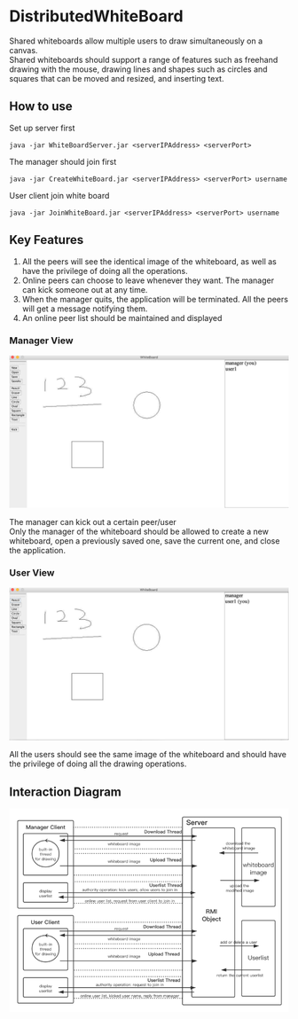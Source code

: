 # DistributedWhiteBoard
Shared whiteboards allow multiple users to draw simultaneously on a canvas.  
Shared whiteboards should support a range of features such as freehand drawing with the mouse, drawing lines and shapes such as circles and squares that can be moved and resized, and inserting text. 
## How to use
Set up server first  
```
java -jar WhiteBoardServer.jar <serverIPAddress> <serverPort>
```
The manager should join first  
```
java -jar CreateWhiteBoard.jar <serverIPAddress> <serverPort> username
```
User client join white board
```
java -jar JoinWhiteBoard.jar <serverIPAddress> <serverPort> username
```
## Key Features
1. All the peers will see the identical image of the whiteboard, as well as have the privilege of doing all the operations.  
2. Online peers can choose to leave whenever they want. The manager can kick someone out at any time.  
3. When the manager quits, the application will be terminated. All the peers will get a message notifying them.  
4. An online peer list should be maintained and displayed  
### Manager View
![image](https://github.com/misstek/DistributedWhiteBoard/blob/master/Img/manager%20view.png)
  
The manager can kick out a certain peer/user  
Only the manager of the whiteboard should be allowed to create a new whiteboard, open a previously saved one, save the current one, and close the application.  
### User View
![image](https://github.com/misstek/DistributedWhiteBoard/blob/master/Img/user%20view.png)
  
All the users should see the same image of the whiteboard and should have the privilege of doing all the drawing operations.  


## Interaction Diagram
![image](https://github.com/misstek/DistributedWhiteBoard/blob/master/Img/Interaction.png)

